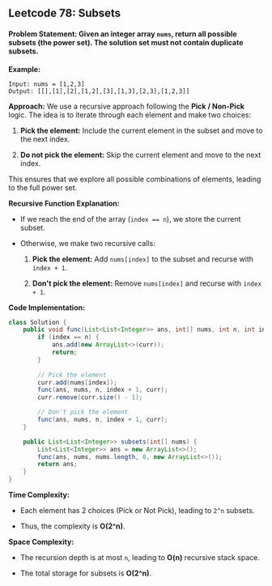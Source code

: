 ##  **Leetcode 78: Subsets**
#### **Problem Statement:** Given an integer array `nums`, return all possible subsets (the power set). The solution set must not contain duplicate subsets.

**Example:**

```
Input: nums = [1,2,3]
Output: [[],[1],[2],[1,2],[3],[1,3],[2,3],[1,2,3]]
```

**Approach:** We use a recursive approach following the **Pick / Non-Pick** logic. The idea is to iterate through each element and make two choices:

1. **Pick the element:** Include the current element in the subset and move to the next index.
    
2. **Do not pick the element:** Skip the current element and move to the next index.
    

This ensures that we explore all possible combinations of elements, leading to the full power set.

**Recursive Function Explanation:**

- If we reach the end of the array (`index == n`), we store the current subset.
    
- Otherwise, we make two recursive calls:
    
    1. **Pick the element:** Add `nums[index]` to the subset and recurse with `index + 1`.
        
    2. **Don't pick the element:** Remove `nums[index]` and recurse with `index + 1`.
        

**Code Implementation:**

```java
class Solution {
    public void func(List<List<Integer>> ans, int[] nums, int n, int index, ArrayList<Integer> curr) {
        if (index == n) {
            ans.add(new ArrayList<>(curr));
            return;
        }
        
        // Pick the element
        curr.add(nums[index]);
        func(ans, nums, n, index + 1, curr);
        curr.remove(curr.size() - 1);

        // Don't pick the element
        func(ans, nums, n, index + 1, curr);
    }

    public List<List<Integer>> subsets(int[] nums) {
        List<List<Integer>> ans = new ArrayList<>();
        func(ans, nums, nums.length, 0, new ArrayList<>());
        return ans;
    }
}
```

**Time Complexity:**

- Each element has 2 choices (Pick or Not Pick), leading to `2^n` subsets.
    
- Thus, the complexity is **O(2^n)**.
    

**Space Complexity:**

- The recursion depth is at most `n`, leading to **O(n)** recursive stack space.
    
- The total storage for subsets is **O(2^n)**.